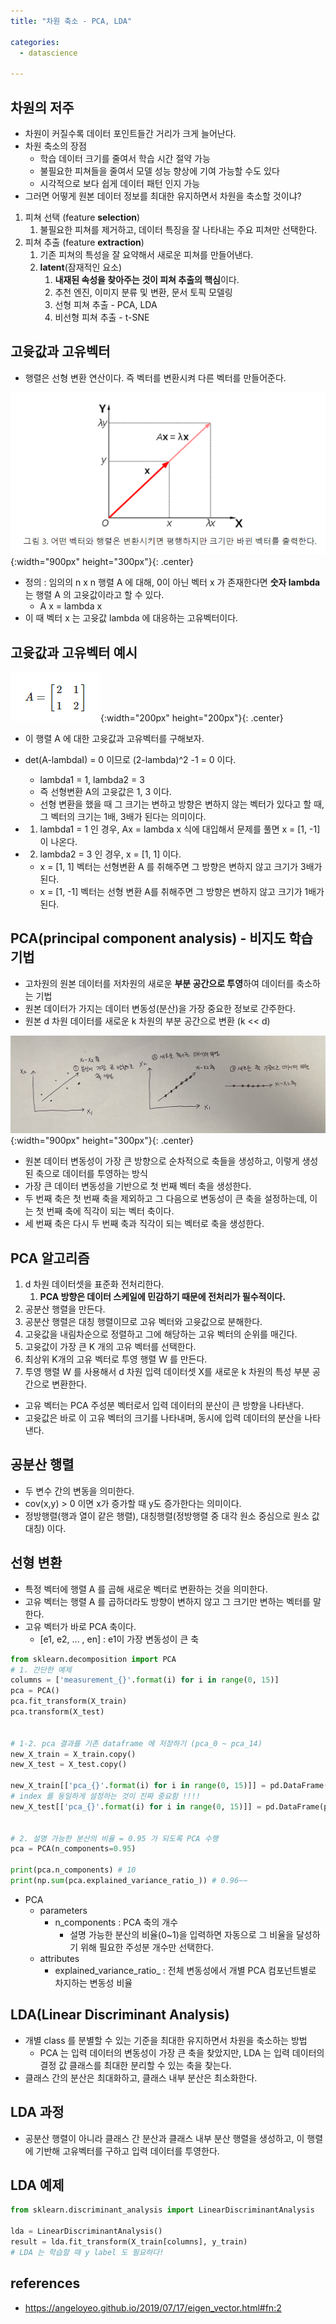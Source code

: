 ```yaml
---
title: "차원 축소 - PCA, LDA"

categories:
  - datascience

---
```


## 차원의 저주
- 차원이 커질수록 데이터 포인트들간 거리가 크게 늘어난다.
- 차원 축소의 장점
  - 학습 데이터 크기를 줄여서 학습 시간 절약 가능
  - 불필요한 피쳐들을 줄여서 모델 성능 향상에 기여 가능할 수도 있다
  - 시각적으로 보다 쉽게 데이터 패턴 인지 가능
- 그러면 어떻게 원본 데이터 정보를 최대한 유지하면서 차원을 축소할 것이냐?


1. 피쳐 선택 (feature **selection**)
   1. 불필요한 피쳐를 제거하고, 데이터 특징을 잘 나타내는 주요 피쳐만 선택한다.
2. 피쳐 추출 (feature **extraction**)
   1. 기존 피쳐의 특성을 잘 요약해서 새로운 피쳐를 만들어낸다.
   2. **latent**(잠재적인 요소)
      1. **내재된 속성을 찾아주는 것이 피쳐 추출의 핵심**이다.
      2. 추천 엔진, 이미지 분류 및 변환, 문서 토픽 모델링
      3. 선형 피쳐 추출 - PCA, LDA
      4. 비선형 피쳐 추출 - t-SNE

## 고윳값과 고유벡터
- 행렬은 선형 변환 연산이다. 즉 벡터를 변환시켜 다른 벡터를 만들어준다.

![Validation](/assets/images/eigen.PNG){:width="900px" height="300px"}{: .center}

- 정의 : 임의의 n x n 행렬 A 에 대해, 0이 아닌 벡터 x 가 존재한다면 **숫자 lambda** 는 행렬 A 의 고윳값이라고 할 수 있다.
  - A x = lambda x
- 이 때 벡터 x 는 고윳값 lambda 에 대응하는 고유벡터이다.

## 고윳값과 고유벡터 예시
![Validation](/assets/images/eigen2.PNG){:width="200px" height="200px"}{: .center}
- 이 행렬 A 에 대한 고윳값과 고유벡터를 구해보자.

- det(A-lambdaI) = 0 이므로 (2-lambda)^2 -1 = 0 이다.
  - lambda1 = 1, lambda2 = 3
  - 즉 선형변환 A의 고윳값은 1, 3 이다.
  - 선형 변환을 했을 때 그 크기는 변하고 방향은 변하지 않는 벡터가 있다고 할 때, 그 벡터의 크기는 1배, 3배가 된다는 의미이다.
- 1) lambda1 = 1 인 경우, Ax = lambda x 식에 대입해서 문제를 풀면 x = [1, -1] 이 나온다.
- 2) lambda2 = 3 인 경우, x = [1, 1] 이다.
  - x = [1, 1] 벡터는 선형변환 A 를 취해주면 그 방향은 변하지 않고 크기가 3배가 된다.
  - x = [1, -1] 벡터는 선형 변환 A를 취해주면 그 방향은 변하지 않고 크기가 1배가 된다.


## PCA(principal component analysis) - 비지도 학습 기법
- 고차원의 원본 데이터를 저차원의 새로운 **부분 공간으로 투영**하여 데이터를 축소하는 기법
- 원본 데이터가 가지는 데이터 변동성(분산)을 가장 중요한 정보로 간주한다.
- 원본 d 차원 데이터를 새로운 k 차원의 부분 공간으로 변환 (k << d)

![Validation](/assets/images/pca.jpg){:width="900px" height="300px"}{: .center}


- 원본 데이터 변동성이 가장 큰 방향으로 순차적으로 축들을 생성하고, 이렇게 생성된 축으로 데이터를 투영하는 방식
- 가장 큰 데이터 변동성을 기반으로 첫 번째 벡터 축을 생성한다.
- 두 번째 축은 첫 번째 축을 제외하고 그 다음으로 변동성이 큰 축을 설정하는데, 이는 첫 번째 축에 직각이 되는 벡터 축이다.
- 세 번째 축은 다시 두 번째 축과 직각이 되는 벡터로 축을 생성한다.

## PCA 알고리즘
1. d 차원 데이터셋을 표준화 전처리한다. 
   1. **PCA 방향은 데이터 스케일에 민감하기 때문에 전처리가 필수적이다.**
2. 공분산 행렬을 만든다.
3. 공분산 행렬은 대칭 행렬이므로 고유 벡터와 고윳값으로 분해한다.
4. 고윳값을 내림차순으로 정렬하고 그에 해당하는 고유 벡터의 순위를 매긴다.
5. 고윳값이 가장 큰 K 개의 고유 벡터를 선택한다. 
6. 최상위 K개의 고유 벡터로 투영 행렬 W 를 만든다.
7. 투영 행렬 W 를 사용해서 d 차원 입력 데이터셋 X를 새로운 k 차원의 특성 부분 공간으로 변환한다.


- 고유 벡터는 PCA 주성분 벡터로서 입력 데이터의 분산이 큰 방향을 나타낸다.
- 고윳값은 바로 이 고유 벡터의 크기를 나타내며, 동시에 입력 데이터의 분산을 나타낸다.

## 공분산 행렬
- 두 변수 간의 변동을 의미한다.
- cov(x,y) > 0 이면 x가 증가할 때 y도 증가한다는 의미이다.
- 정방행렬(행과 열이 같은 행렬), 대칭행렬(정방행렬 중 대각 원소 중심으로 원소 값 대칭) 이다.


## 선형 변환
- 특정 벡터에 행렬 A 를 곱해 새로운 벡터로 변환하는 것을 의미한다.
- 고유 벡터는 행렬 A 를 곱하더라도 방향이 변하지 않고 그 크기만 변하는 벡터를 말한다.
- 고유 벡터가 바로 PCA 축이다.
  - [e1, e2, ... , en] : e1이 가장 변동성이 큰 축


```python
from sklearn.decomposition import PCA
# 1. 간단한 예제
columns = ['measurement_{}'.format(i) for i in range(0, 15)]
pca = PCA()
pca.fit_transform(X_train)
pca.transform(X_test)


# 1-2. pca 결과를 기존 dataframe 에 저장하기 (pca_0 ~ pca_14)
new_X_train = X_train.copy()
new_X_test = X_test.copy()

new_X_train[['pca_{}'.format(i) for i in range(0, 15)]] = pd.DataFrame(pca.fit_transform(X_train), index=X_train.index)
# index 를 동일하게 설정하는 것이 진짜 중요함 !!!!
new_X_test[['pca_{}'.format(i) for i in range(0, 15)]] = pd.DataFrame(pca.transform(X_test), index=X_test.index)


# 2. 설명 가능한 분산의 비율 = 0.95 가 되도록 PCA 수행
pca = PCA(n_components=0.95)

print(pca.n_components) # 10
print(np.sum(pca.explained_variance_ratio_)) # 0.96~~
```

- PCA
  - parameters
    - n_components : PCA 축의 개수
      - 설명 가능한 분산의 비율(0~1)을 입력하면 자동으로 그 비율을 달성하기 위해 필요한 주성분 개수만 선택한다.
  - attributes
    - explained_variance_ratio_ : 전체 변동성에서 개별 PCA 컴포넌트별로 차지하는 변동성 비율

## LDA(Linear Discriminant Analysis)
- 개별 class 를 분별할 수 있는 기준을 최대한 유지하면서 차원을 축소하는 방법
  - PCA 는 입력 데이터의 변동성이 가장 큰 축을 찾았지만, LDA 는 입력 데이터의 결정 값 클래스를 최대한 분리할 수 있는 축을 찾는다.
- 클래스 간의 분산은 최대화하고, 클래스 내부 분산은 최소화한다.


## LDA 과정
- 공분산 행렬이 아니라 클래스 간 분산과 클래스 내부 분산 행렬을 생성하고, 이 행렬에 기반해 고유벡터를 구하고 입력 데이터를 투영한다.


## LDA 예제

```python
from sklearn.discriminant_analysis import LinearDiscriminantAnalysis

lda = LinearDiscriminantAnalysis()
result = lda.fit_transform(X_train[columns], y_train)
# LDA 는 학습할 때 y label 도 필요하다!
```


## references
- https://angeloyeo.github.io/2019/07/17/eigen_vector.html#fn:2
